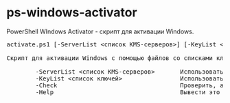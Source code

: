 # ps-windows-activator
PowerShell WIndows Activator - скрипт для активации Windows.

<pre>
activate.ps1 [-ServerList <список KMS-серверов>] [-KeyList <список ключей>] [-Check] [-Help]

Скрипт для активации Windows с помощью файлов со списками ключей или KMS-серверов.

        -ServerList <список KMS-серверов>       Использовать указанный файл со списком KMS-серверов.
        -KeyList <список ключей>                Использовать указанный файл со списком ключей.
        -Check                                  Проверить, активирована ли Windows. Возвращает код выхода 0, если система активирована, и 1, если нет.
        -Help                                   Вывести это сообщение.
</pre>
